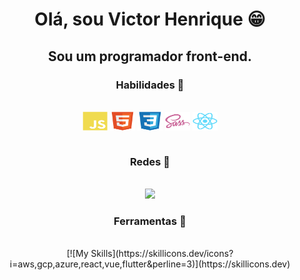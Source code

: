 <h1 align="center">Olá, sou Victor Henrique 😁</h1>
<h2 align="center">Sou um programador front-end.</h2>

<h3 align="center">Habilidades 📝</h3>
<div align="center" valign="top"><br>
  <img align="center" alt="Js" height="30" width="40" src="https://raw.githubusercontent.com/devicons/devicon/master/icons/javascript/javascript-plain.svg">
  <img align="center" alt="HTML" height="30" width="40" src="https://raw.githubusercontent.com/devicons/devicon/master/icons/html5/html5-original.svg">
  <img align="center" alt="CSS" height="30" width="40" src="https://raw.githubusercontent.com/devicons/devicon/master/icons/css3/css3-original.svg">
  <img align="center" alt="Sass" height="30" width="40" src="https://raw.githubusercontent.com/devicons/devicon/master/icons/sass/sass-original.svg">
  <img align="center" alt="Sass" height="30" width="40" src="https://raw.githubusercontent.com/devicons/devicon/master/icons/react/react-original.svg">
</div><br>

<h3 align="center">Redes 📲</h3>
<div align="center" valign="top"><br>
  <a href="https://linktr.ee/psycohnb"><img src="https://img.shields.io/badge/-Gmail-111111?style=for-the-badge&logo=gmail&logoColor=#f54236" target="_blank"></a>
</div>

<h3 align="center">Ferramentas 🔧</h3>
<div align="center" valign="top"><br>
[![My Skills](https://skillicons.dev/icons?i=aws,gcp,azure,react,vue,flutter&perline=3)](https://skillicons.dev)

  </div>
